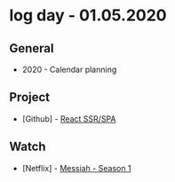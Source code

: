 # log day - 01.05.2020

## General

- 2020 - Calendar planning

## Project

- \[Github\] - [React SSR/SPA](https://github.com/org-rondon/react-ssr-spa)

## Watch

- \[Netflix\] - [Messiah - Season 1](https://www.themoviedb.org/tv/81292-messiah)
